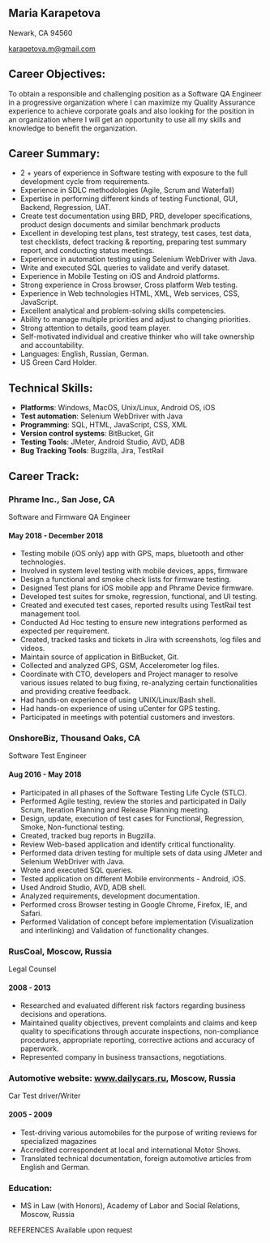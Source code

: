 ## Maria Karapetova
Newark, CA 94560

karapetova.m@gmail.com

## Career Objectives:
To obtain a responsible and challenging position as a Software QA Engineer in a progressive organization where I can maximize my Quality Assurance experience to achieve corporate goals and also looking for the position in an organization where I will get an opportunity to use all my skills and knowledge to benefit the organization.

## Career Summary:
- 2 + years of experience in Software testing with exposure to the full development cycle from requirements.
- Experience in SDLC methodologies (Agile, Scrum and Waterfall)
- Expertise in performing different kinds of testing Functional, GUI, Backend, Regression, UAT.
- Create test documentation using BRD, PRD, developer specifications, product design documents and similar benchmark products
- Excellent in developing test plans, test strategy, test cases, test data, test checklists, defect tracking & reporting, preparing test summary report, and conducting status meetings.
- Experience in automation testing using Selenium WebDriver with Java.
- Write and executed SQL queries to validate and verify dataset.
- Experience in Mobile Testing on iOS and Android platforms. 
- Strong experience in Cross browser, Cross platform Web testing.
- Experience in Web technologies HTML, XML, Web services, CSS, JavaScript.
- Excellent analytical and problem-solving skills competencies.
- Ability to manage multiple priorities and adjust to changing priorities.
- Strong attention to details, good team player.
- Self-motivated individual and creative thinker who will take ownership and accountability.
- Languages: English, Russian, German.
- US Green Card Holder.
 
## Technical Skills:
- **Platforms**: 		Windows, MacOS, Unix/Linux, Android OS, iOS
- **Test automation**: 		Selenium WebDriver with Java
- **Programming**: 		SQL, HTML, JavaScript, CSS, XML
- **Version control systems**: 	BitBucket, Git		
- **Testing Tools**: 		JMeter, Android Studio, AVD, ADB
- **Bug Tracking Tools**: 	Bugzilla, Jira, TestRail		

## Career Track:
### Phrame Inc., San Jose, CA                               				  
Software and Firmware QA Engineer
#### May 2018 - December 2018
- Testing mobile (iOS only) app with GPS, maps, bluetooth and other technologies.
- Involved in system level testing with mobile devices, apps, firmware
- Design a functional and smoke check lists for firmware testing.
- Designed Test plans for iOS mobile app and Phrame Device firmware.
- Developed test suites for smoke, regression, functional, and UI testing.
- Created and executed test cases, reported results using TestRail test management tool. 
- Conducted Ad Hoc testing to ensure new integrations performed as expected per requirement.
- Created, tracked tasks and tickets in Jira with screenshots, log files and videos.
- Maintain source of application in BitBucket, Git.
- Collected and analyzed GPS, GSM, Accelerometer log files.
- Coordinate with CTO, developers and Project manager to resolve various issues related to bug fixing, re-analyzing certain functionalities and providing creative feedback.
- Had hands-on experience of using UNIX/Linux/Bash shell.
- Had hands-on experience of using uCenter for GPS testing.
- Participated in meetings with potential customers and investors.

### OnshoreBiz, Thousand Oaks, CA
Software Test Engineer
#### Aug 2016 - May 2018
- Participated in all phases of the Software Testing Life Cycle (STLC).
- Performed Agile testing, review the stories and participated in Daily Scrum, Iteration Planning and Release Planning meeting.
- Design, update, execution of test cases for Functional, Regression, Smoke, Non-functional testing.
- Created, tracked bug reports in Bugzilla.
- Review Web-based application and identify critical functionality.
- Performed data driven testing for multiple sets of data using JMeter and Selenium WebDriver with Java.
- Wrote and executed SQL queries. 
- Tested application on different Mobile environments - Android, iOS.
- Used Android Studio, AVD, ADB shell.
- Analyzed requirements, development documentation.
- Performed cross Browser testing in Google Chrome, Firefox, IE, and Safari.
- Performed Validation of concept before implementation (Visualization and interlinking) and Validation of functionality changes.

### RusCoal, Moscow, Russia
Legal Counsel
#### 2008 - 2013
- Researched and evaluated different risk factors regarding business decisions and operations.
- Maintained quality objectives, prevent complaints and claims and keep quality to specifications through accurate inspections, non-compliance procedures, appropriate reporting, corrective actions and accuracy of paperwork.
- Represented company in business transactions, negotiations. 

### Automotive website:  www.dailycars.ru, Moscow, Russia
Car Test driver/Writer
#### 2005 - 2009
- Test-driving various automobiles for the purpose of writing reviews for specialized magazines
- Accredited correspondent at local and international Motor Shows.
- Translated technical documentation, foreign automotive articles from English and German.

### Education:
- MS in Law (with Honors), Academy of Labor and Social Relations, Moscow, Russia

REFERENCES Available upon request

